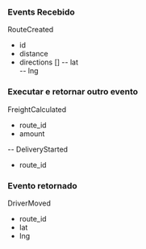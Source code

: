 ### Events Recebido

RouteCreated
- id
- distance
- directions []
    -- lat  
    -- lng


### Executar e retornar outro evento

FreightCalculated 
- route_id
- amount


--
DeliveryStarted
- route_id

### Evento retornado

DriverMoved
- route_id
- lat
- lng